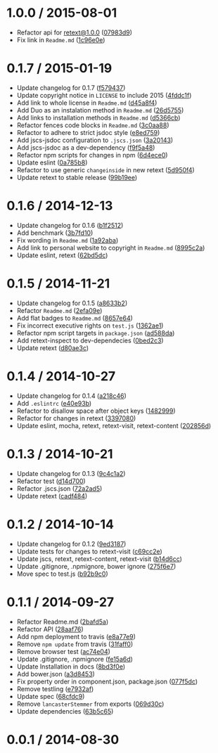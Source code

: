 <!--mdast setext-->

<!--lint disable no-multiple-toplevel-headings-->

<!--lint disable maximum-line-length-->

1.0.0 / 2015-08-01
==================

*   Refactor api for retext@1.0.0 ([07983d9](https://github.com/wooorm/retext-lancaster-stemmer/commit/07983d9))
*   Fix link in `Readme.md` ([1c96e0e](https://github.com/wooorm/retext-lancaster-stemmer/commit/1c96e0e))

0.1.7 / 2015-01-19
==================

*   Update changelog for 0.1.7 ([f579437](https://github.com/wooorm/retext-lancaster-stemmer/commit/f579437))
*   Update copyright notice in `LICENSE` to include 2015 ([4fddc1f](https://github.com/wooorm/retext-lancaster-stemmer/commit/4fddc1f))
*   Add link to whole license in `Readme.md` ([d45a8f4](https://github.com/wooorm/retext-lancaster-stemmer/commit/d45a8f4))
*   Add Duo as an instalation method in `Readme.md` ([26d5755](https://github.com/wooorm/retext-lancaster-stemmer/commit/26d5755))
*   Add links to installation methods in `Readme.md` ([d5366cb](https://github.com/wooorm/retext-lancaster-stemmer/commit/d5366cb))
*   Refactor fences code blocks in `Readme.md` ([3c0aa88](https://github.com/wooorm/retext-lancaster-stemmer/commit/3c0aa88))
*   Refactor to adhere to strict jsdoc style ([e8ed759](https://github.com/wooorm/retext-lancaster-stemmer/commit/e8ed759))
*   Add jscs-jsdoc configuration to `.jscs.json` ([3a20143](https://github.com/wooorm/retext-lancaster-stemmer/commit/3a20143))
*   Add jscs-jsdoc as a dev-dependency ([f9f5a48](https://github.com/wooorm/retext-lancaster-stemmer/commit/f9f5a48))
*   Refactor npm scripts for changes in npm ([6d4ece0](https://github.com/wooorm/retext-lancaster-stemmer/commit/6d4ece0))
*   Update eslint ([0a785b8](https://github.com/wooorm/retext-lancaster-stemmer/commit/0a785b8))
*   Refactor to use generic `changeinside` in new retext ([5d950f4](https://github.com/wooorm/retext-lancaster-stemmer/commit/5d950f4))
*   Update retext to stable release ([99b19ee](https://github.com/wooorm/retext-lancaster-stemmer/commit/99b19ee))

0.1.6 / 2014-12-13
==================

*   Update changelog for 0.1.6 ([b1f2512](https://github.com/wooorm/retext-lancaster-stemmer/commit/b1f2512))
*   Add benchmark ([3b7fd10](https://github.com/wooorm/retext-lancaster-stemmer/commit/3b7fd10))
*   Fix wording in `Readme.md` ([1a92aba](https://github.com/wooorm/retext-lancaster-stemmer/commit/1a92aba))
*   Add link to personal website to copyright in `Readme.md` ([8995c2a](https://github.com/wooorm/retext-lancaster-stemmer/commit/8995c2a))
*   Update eslint, retext ([62bd5dc](https://github.com/wooorm/retext-lancaster-stemmer/commit/62bd5dc))

0.1.5 / 2014-11-21
==================

*   Update changelog for 0.1.5 ([a8633b2](https://github.com/wooorm/retext-lancaster-stemmer/commit/a8633b2))
*   Refactor `Readme.md` ([2efa09e](https://github.com/wooorm/retext-lancaster-stemmer/commit/2efa09e))
*   Add flat badges to `Readme.md` ([8657e64](https://github.com/wooorm/retext-lancaster-stemmer/commit/8657e64))
*   Fix incorrect executive rights on `test.js` ([1362ae1](https://github.com/wooorm/retext-lancaster-stemmer/commit/1362ae1))
*   Refactor npm script targets in `package.json` ([ad588da](https://github.com/wooorm/retext-lancaster-stemmer/commit/ad588da))
*   Add retext-inspect to dev-dependecies ([0bed2c3](https://github.com/wooorm/retext-lancaster-stemmer/commit/0bed2c3))
*   Update retext ([d80ae3c](https://github.com/wooorm/retext-lancaster-stemmer/commit/d80ae3c))

0.1.4 / 2014-10-27
==================

*   Update changelog for 0.1.4 ([a218c46](https://github.com/wooorm/retext-lancaster-stemmer/commit/a218c46))
*   Add `.eslintrc` ([e40e93b](https://github.com/wooorm/retext-lancaster-stemmer/commit/e40e93b))
*   Refactor to disallow space after object keys ([1482999](https://github.com/wooorm/retext-lancaster-stemmer/commit/1482999))
*   Refactor for changes in retext ([3397080](https://github.com/wooorm/retext-lancaster-stemmer/commit/3397080))
*   Update eslint, mocha, retext, retext-visit, retext-content ([202856d](https://github.com/wooorm/retext-lancaster-stemmer/commit/202856d))

0.1.3 / 2014-10-21
==================

*   Update changelog for 0.1.3 ([9c4c1a2](https://github.com/wooorm/retext-lancaster-stemmer/commit/9c4c1a2))
*   Refactor test ([d14d700](https://github.com/wooorm/retext-lancaster-stemmer/commit/d14d700))
*   Refactor .jscs.json ([72a2ad5](https://github.com/wooorm/retext-lancaster-stemmer/commit/72a2ad5))
*   Update retext ([cadf484](https://github.com/wooorm/retext-lancaster-stemmer/commit/cadf484))

0.1.2 / 2014-10-14
==================

*   Update changelog for 0.1.2 ([9ed3187](https://github.com/wooorm/retext-lancaster-stemmer/commit/9ed3187))
*   Update tests for changes to retext-visit ([c69cc2e](https://github.com/wooorm/retext-lancaster-stemmer/commit/c69cc2e))
*   Update jscs, retext, retext-content, retext-visit ([b14d6cc](https://github.com/wooorm/retext-lancaster-stemmer/commit/b14d6cc))
*   Update .gitignore, .npmignore, bower ignore ([275f6e7](https://github.com/wooorm/retext-lancaster-stemmer/commit/275f6e7))
*   Move spec to test.js ([b92b9c0](https://github.com/wooorm/retext-lancaster-stemmer/commit/b92b9c0))

0.1.1 / 2014-09-27
==================

*   Refactor Readme.md ([2bafd5a](https://github.com/wooorm/retext-lancaster-stemmer/commit/2bafd5a))
*   Refactor API ([28aaf76](https://github.com/wooorm/retext-lancaster-stemmer/commit/28aaf76))
*   Add npm deployment to travis ([e8a77e9](https://github.com/wooorm/retext-lancaster-stemmer/commit/e8a77e9))
*   Remove `npm update` from travis ([31faff0](https://github.com/wooorm/retext-lancaster-stemmer/commit/31faff0))
*   Remove browser test ([ac74e04](https://github.com/wooorm/retext-lancaster-stemmer/commit/ac74e04))
*   Update .gitignore, .npmignore ([fe15a6d](https://github.com/wooorm/retext-lancaster-stemmer/commit/fe15a6d))
*   Update Installation in docs ([8bd3f0e](https://github.com/wooorm/retext-lancaster-stemmer/commit/8bd3f0e))
*   Add bower.json ([a3d8453](https://github.com/wooorm/retext-lancaster-stemmer/commit/a3d8453))
*   Fix property order in component.json, package.json ([077f5dc](https://github.com/wooorm/retext-lancaster-stemmer/commit/077f5dc))
*   Remove testling ([e7932af](https://github.com/wooorm/retext-lancaster-stemmer/commit/e7932af))
*   Update spec ([68cfdc9](https://github.com/wooorm/retext-lancaster-stemmer/commit/68cfdc9))
*   Remove `lancasterStemmer` from exports ([069d30c](https://github.com/wooorm/retext-lancaster-stemmer/commit/069d30c))
*   Update dependencies ([63b5c65](https://github.com/wooorm/retext-lancaster-stemmer/commit/63b5c65))

0.0.1 / 2014-08-30
==================
